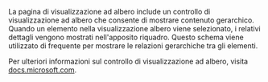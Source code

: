 ﻿La pagina di visualizzazione ad albero include un controllo di visualizzazione ad albero che consente di mostrare contenuto gerarchico. Quando un elemento nella visualizzazione albero viene selezionato, i relativi dettagli vengono mostrati nell'apposito riquadro. Questo schema viene utilizzato di frequente per mostrare le relazioni gerarchiche tra gli elementi.

Per ulteriori informazioni sul controllo di visualizzazione ad albero, visita [docs.microsoft.com](https://docs.microsoft.com/windows/uwp/design/controls-and-patterns/tree-view).
